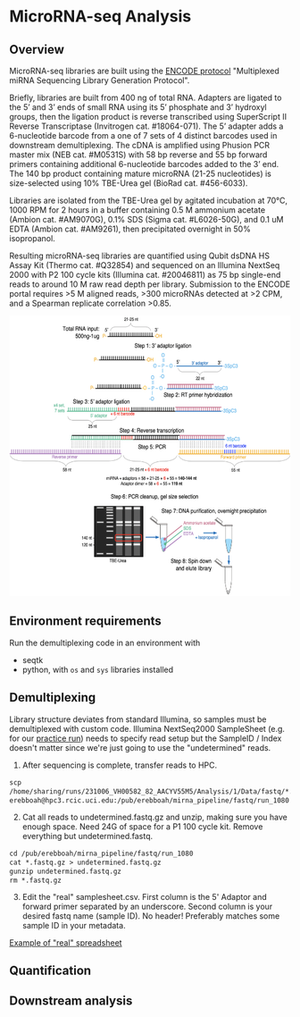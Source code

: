 # MicroRNA-seq Analysis
## Overview
MicroRNA-seq libraries are built using the [ENCODE protocol](https://www.encodeproject.org/documents/49f43842-5ab4-4aa1-a6f4-2b1234955d93/@@download/attachment/Multiplexed%20miRNA%20Sequencing%20Library%20Generation%20Protocol-3.4.pdf) "Multiplexed miRNA Sequencing Library Generation Protocol".

Briefly, libraries are built from 400 ng of total RNA. Adapters are ligated to the 5’ and 3’ ends of small RNA using its 5’ phosphate and 3’ hydroxyl groups, then the ligation product is reverse transcribed using SuperScript II Reverse Transcriptase (Invitrogen cat. #18064-071). The 5’ adapter adds a 6-nucleotide barcode from a one of 7 sets of 4 distinct barcodes used in downstream demultiplexing. The cDNA is amplified using Phusion PCR master mix (NEB cat. #M0531S) with 58 bp reverse and 55 bp forward primers containing additional 6-nucleotide barcodes added to the 3’ end. The 140 bp product containing mature microRNA (21-25 nucleotides) is size-selected using 10% TBE-Urea gel (BioRad cat. #456-6033). 

Libraries are isolated from the TBE-Urea gel by agitated incubation at 70°C, 1000 RPM for 2 hours in a buffer containing 0.5 M ammonium acetate (Ambion cat. #AM9070G), 0.1% SDS (Sigma cat. #L6026-50G), and 0.1 uM EDTA (Ambion cat. #AM9261), then precipitated overnight in 50% isopropanol. 

Resulting microRNA-seq libraries are quantified using Qubit dsDNA HS Assay Kit (Thermo cat. #Q32854) and sequenced on an Illumina NextSeq 2000 with P2 100 cycle kits (Illumina cat. #20046811) as 75 bp single-end reads to around 10 M raw read depth per library. Submission to the ENCODE portal requires >5 M aligned reads, >300 microRNAs detected at >2 CPM, and a Spearman replicate correlation >0.85.

<img src="https://github.com/erebboah/mirna_pipeline/blob/master/mirna_overview.png" width="602" height="502">

## Environment requirements
Run the demultiplexing code in an environment with
- seqtk
- python, with `os` and `sys` libraries installed 

## Demultiplexing
Library structure deviates from standard Illumina, so samples must be demultiplexed with custom code. Illumina NextSeq2000 SampleSheet (e.g. for our [practice run](https://github.com/erebboah/mirna_pipeline/blob/master/ref/SampleSheet_1080.csv)) needs to specify read setup but the SampleID / Index doesn't matter since we're just going to use the "undetermined" reads.

1. After sequencing is complete, transfer reads to HPC.

```
scp /home/sharing/runs/231006_VH00582_82_AACYV55M5/Analysis/1/Data/fastq/*.fastq.gz erebboah@hpc3.rcic.uci.edu:/pub/erebboah/mirna_pipeline/fastq/run_1080
```

2. Cat all reads to undetermined.fastq.gz and unzip, making sure you have enough space. Need 24G of space for a P1 100 cycle kit. Remove everything but undetermined.fastq.

```
cd /pub/erebboah/mirna_pipeline/fastq/run_1080
cat *.fastq.gz > undetermined.fastq.gz
gunzip undetermined.fastq.gz
rm *.fastq.gz
```

3. Edit the "real" samplesheet.csv. First column is the 5' Adaptor and forward primer separated by an underscore. Second column is your desired fastq name (sample ID). No header! Preferably matches some sample ID in your metadata. 

[Example of "real" spreadsheet](https://github.com/erebboah/mirna_pipeline/blob/master/ref/samplesheet.csv)



## Quantification


## Downstream analysis
